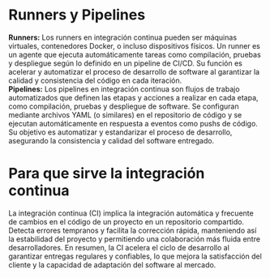 # Runners y Pipelines
**Runners:** Los runners en integración continua pueden ser máquinas virtuales, contenedores Docker, o incluso dispositivos físicos. Un runner es un agente que ejecuta automáticamente tareas como compilación, pruebas y despliegue según lo definido en un pipeline de CI/CD. Su función es acelerar y automatizar el proceso de desarrollo de software al garantizar la calidad y consistencia del código en cada iteración.
    <br>
**Pipelines:** Los pipelines en integración continua son flujos de trabajo automatizados que definen las etapas y acciones a realizar en cada etapa, como compilación, pruebas y despliegue de software. Se configuran mediante archivos YAML (o similares) en el repositorio de código y se ejecutan automáticamente en respuesta a eventos como pushs de código. Su objetivo es automatizar y estandarizar el proceso de desarrollo, asegurando la consistencia y calidad del software entregado.
    <br>
# Para que sirve la integración continua
La integración continua (CI) implica la integración automática y frecuente de cambios en el código de un proyecto en un repositorio compartido. Detecta errores tempranos y facilita la corrección rápida, manteniendo así la estabilidad del proyecto y permitiendo una colaboración más fluida entre desarrolladores. En resumen, la CI acelera el ciclo de desarrollo al garantizar entregas regulares y confiables, lo que mejora la satisfacción del cliente y la capacidad de adaptación del software al mercado.


